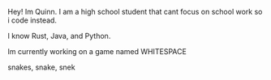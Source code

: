 Hey! Im Quinn. I am a high school student that cant focus on school work so i code instead.

I know Rust, Java, and Python.

Im currently working on a game named WHITESPACE


snakes, snake, snek
<!---
QuackitsQuinn/QuackitsQuinn is a ✨ special ✨ repository because its `README.md` (this file) appears on your GitHub profile.
You can click the Preview link to take a look at your changes.
--->
